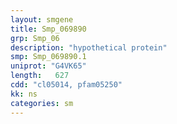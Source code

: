 ```yaml
---
layout: smgene
title: Smp_069890
grp: Smp_06
description: "hypothetical protein"
smp: Smp_069890.1
uniprot: "G4VK65"
length:   627
cdd: "cl05014, pfam05250"
kk: ns
categories: sm
---
```

